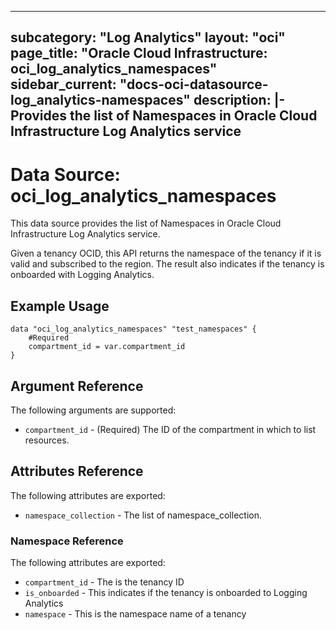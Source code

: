 
---
subcategory: "Log Analytics"
layout: "oci"
page_title: "Oracle Cloud Infrastructure: oci_log_analytics_namespaces"
sidebar_current: "docs-oci-datasource-log_analytics-namespaces"
description: |-
  Provides the list of Namespaces in Oracle Cloud Infrastructure Log Analytics service
---

# Data Source: oci_log_analytics_namespaces
This data source provides the list of Namespaces in Oracle Cloud Infrastructure Log Analytics service.

Given a tenancy OCID, this API returns the namespace of the tenancy if it is valid and subscribed to the region.  The
result also indicates if the tenancy is onboarded with Logging Analytics.


## Example Usage

```hcl
data "oci_log_analytics_namespaces" "test_namespaces" {
	#Required
	compartment_id = var.compartment_id
}
```

## Argument Reference

The following arguments are supported:

* `compartment_id` - (Required) The ID of the compartment in which to list resources.


## Attributes Reference

The following attributes are exported:

* `namespace_collection` - The list of namespace_collection.

### Namespace Reference

The following attributes are exported:

* `compartment_id` - The is the tenancy ID
* `is_onboarded` - This indicates if the tenancy is onboarded to Logging Analytics
* `namespace` - This is the namespace name of a tenancy

